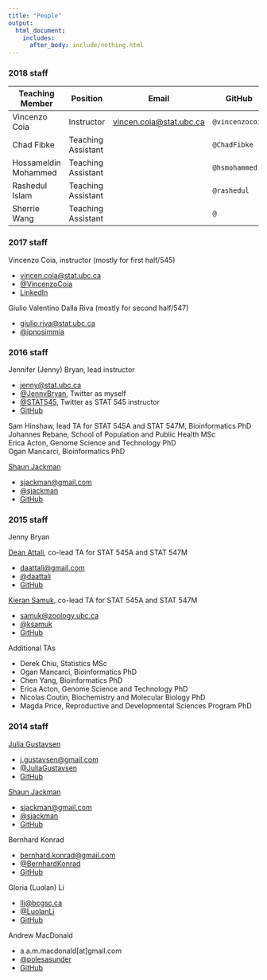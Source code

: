 ```yaml
---
title: "People"
output:
  html_document:
    includes:
      after_body: include/nothing.html
---
```


### 2018 staff

| Teaching Member | Position | Email | GitHub | Twitter | LinkedIn |
| ------ | -------- | ----- | ------ | ------- | -------- |
| Vincenzo Coia | Instructor | <vincen.coia@stat.ubc.ca> | `@vincenzocoia` | [\@VincenzoCoia](https://twitter.com/vincenzocoia) | [LinkedIn](https://www.linkedin.com/in/vincenzocoia/)
| Chad Fibke | Teaching Assistant |  | `@ChadFibke` |  |  |
| Hossameldin Mohammed | Teaching Assistant |  | `@hsmohammed` |  |  |
| Rashedul Islam | Teaching Assistant |  | `@rashedul` |  |  |
| Sherrie Wang | Teaching Assistant |  | `@` |  |  |


### 2017 staff

Vincenzo Coia, instructor (mostly for first half/545)

- <vincen.coia@stat.ubc.ca>
- [\@VincenzoCoia](https://twitter.com/vincenzocoia)
- [LinkedIn](https://www.linkedin.com/in/vincenzocoia/)

Giulio Valentino Dalla Riva (mostly for second half/547)

- <giulio.riva@stat.ubc.ca>
- [\@ipnosimmia](https://twitter.com/ipnosimmia)

### 2016 staff

Jennifer (Jenny) Bryan, lead instructor

  * <jenny@stat.ubc.ca>
  * [\@JennyBryan](https://twitter.com/JennyBryan), Twitter as myself
  * [\@STAT545](https://twitter.com/STAT545), Twitter as STAT 545 instructor
  * [GitHub](https://github.com/jennybc)

Sam Hinshaw, lead TA for STAT 545A and STAT 547M, Bioinformatics PhD  
Johannes Rebane, School of Population and Public Health MSc  
Erica Acton, Genome Science and Technology PhD  
Ogan Mancarci, Bioinformatics PhD  

[Shaun Jackman](http://sjackman.ca)

  * <sjackman@gmail.com>
  * [\@sjackman](http://twitter.com/sjackman)
  * [GitHub](https://github.com/sjackman)

### 2015 staff

Jenny Bryan

[Dean Attali](http://deanattali.com), co-lead TA for STAT 545A and STAT 547M

  * <daattali@gmail.com>
  * [\@daattali](http://twitter.com/daattali)
  * [GitHub](https://github.com/daattali)

[Kieran Samuk](http://ksamuk.github.io), co-lead TA for STAT 545A and STAT 547M

  * <samuk@zoology.ubc.ca>
  * [\@ksamuk](http://twitter.com/ksamuk)
  * [GitHub](https://github.com/ksamuk)

Additional TAs

  * Derek Chiu, Statistics MSc
  * Ogan Mancarci, Bioinformatics PhD
  * Chen Yang, Bioinformatics PhD
  * Erica Acton, Genome Science and Technology PhD
  * Nicolas Coutin, Biochemistry and Molecular Biology PhD
  * Magda Price, Reproductive and Developmental Sciences Program PhD

### 2014 staff

[Julia Gustavsen](http://www.juliagustavsen.com)

  * <j.gustavsen@gmail.com>
  * [\@JuliaGustavsen](http://twitter.com/JuliaGustavsen)
  * [GitHub](https://github.com/jooolia)

[Shaun Jackman](http://sjackman.ca)

  * <sjackman@gmail.com>
  * [\@sjackman](http://twitter.com/sjackman)
  * [GitHub](https://github.com/sjackman)

Bernhard Konrad

  * <bernhard.konrad@gmail.com>
  * [\@BernhardKonrad](https://twitter.com/BernhardKonrad)
  * [GitHub](https://github.com/BernhardKonrad)

Gloria (Luolan) Li

  * <lli@bcgsc.ca>
  * [\@LuolanLi](https://twitter.com/LuolanLi)
  * [GitHub](https://github.com/gloriali)

Andrew MacDonald

  * a.a.m.macdonald[at]gmail.com
  * [\@polesasunder](https://twitter.com/polesasunder)
  * [GitHub](https://github.com/aammd)
